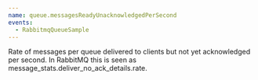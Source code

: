 ```yaml
---
name: queue.messagesReadyUnacknowledgedPerSecond
events:
  - RabbitmqQueueSample
---
```


Rate of messages per queue delivered to clients but not yet acknowledged per second. In RabbitMQ this is seen as message\_stats.deliver\_no\_ack\_details.rate.